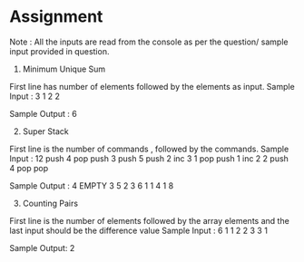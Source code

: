 # Assignment
Note : All the inputs are read from the console as per the question/ sample input provided in question.

1. Minimum Unique Sum

First line has number of elements followed by the elements as input.
Sample Input :
3
1
2
2

Sample Output :
6

2. Super Stack

First line is the number of commands , followed by the commands.
Sample Input :
12
push 4
pop
push 3
push 5
push 2
inc 3 1
pop
push 1
inc 2 2
push 4
pop
pop

Sample Output :
4
EMPTY
3
5
2
3
6
1
1
4
1
8


3. Counting Pairs

First line is the number of elements followed by the array elements and the last input should be the difference value
Sample Input :
6
1
1
2
2
3
3
1

Sample Output:
2